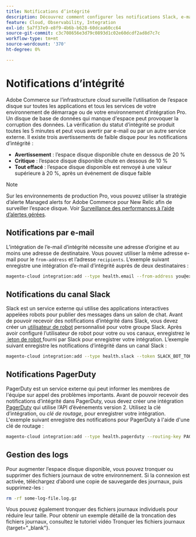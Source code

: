 ```yaml
---
title: Notifications d’intégrité
description: Découvrez comment configurer les notifications Slack, e-mail et PagerDuty pour l’utilisation de l’espace disque sur votre projet d’infrastructure cloud Adobe Commerce.
feature: Cloud, Observability, Integration
exl-id: 5a7f37e9-e8f9-4b6b-b628-60dcaa60cc64
source-git-commit: c3c708656e3d79c0893d1c02e60dcdf2ad8d7c7c
workflow-type: tm+mt
source-wordcount: '370'
ht-degree: 0%

---
```


# Notifications d’intégrité

Adobe Commerce sur l’infrastructure cloud surveille l’utilisation de l’espace disque sur toutes les applications et tous les services de votre environnement de démarrage ou de votre environnement d’intégration Pro. Un disque de base de données qui manque d&#39;espace peut provoquer la corruption des données. La vérification du statut d’intégrité se produit toutes les 5 minutes et peut vous avertir par e-mail ou par un autre service externe. Il existe trois avertissements de faible disque pour les notifications d’intégrité :

- **Avertissement** : l’espace disque disponible chute en dessous de 20 %
- **Critique** : l’espace disque disponible chute en dessous de 10 %
- **Tout effacé** : l’espace disque disponible est renvoyé à une valeur supérieure à 20 %, après un événement de disque faible

>[!NOTE]
>
>Sur les environnements de production Pro, vous pouvez utiliser la stratégie d’alerte Managed alerts for Adobe Commerce pour New Relic afin de surveiller l’espace disque. Voir [Surveillance des performances à l’aide d’alertes gérées](../monitor/investigate-performance.md#monitor-performance-with-managed-alerts).

## Notifications par e-mail

L’intégration de l’e-mail d’intégrité nécessite une adresse d’origine et au moins une adresse de destinataire. Vous pouvez utiliser la même adresse e-mail pour le `from-address` et l’adresse `recipients`. L’exemple suivant enregistre une intégration d’e-mail d’intégrité auprès de deux destinataires :

```bash
magento-cloud integration:add --type health.email --from-address you@example.com --recipients them@example.com --recipients others@example.com
```

## Notifications du canal Slack

Slack est un service externe qui utilise des applications interactives appelées robots pour publier des messages dans un salon de chat. Avant de pouvoir recevoir des notifications d’intégrité dans Slack, vous devez créer un [utilisateur de robot](https://api.slack.com/bot-users) personnalisé pour votre groupe Slack. Après avoir configuré l’utilisateur de robot pour votre ou vos canaux, enregistrez le [&#x200B; jeton de robot &#x200B;](https://api.slack.com/docs/token-types#bot) fourni par Slack pour enregistrer votre intégration. L’exemple suivant enregistre les notifications d’intégrité dans un canal Slack :

```bash
magento-cloud integration:add --type health.slack --token SLACK_BOT_TOKEN --channel '#slack-channel-name'
```

## Notifications PagerDuty

PagerDuty est un service externe qui peut informer les membres de l&#39;équipe sur appel des problèmes importants. Avant de pouvoir recevoir des notifications d’intégrité dans PagerDuty, vous devez créer une intégration [PagerDuty](https://developer.pagerduty.com/v2/docs/integrating) qui utilise l’API d’événements version 2. Utilisez la clé d’intégration, ou _clé de routage_, pour enregistrer votre intégration. L&#39;exemple suivant enregistre des notifications pour PagerDuty à l&#39;aide d&#39;une clé de routage :

```bash
magento-cloud integration:add --type health.pagerduty --routing-key PAGERDUTY_ROUTING_KEY
```

## Gestion des logs

Pour augmenter l’espace disque disponible, vous pouvez tronquer ou supprimer des fichiers journaux de votre environnement. Si la connexion est activée, téléchargez d’abord une copie de sauvegarde des journaux, puis supprimez-les :

```bash
rm -rf some-log-file.log.gz
```

Vous pouvez également tronquer des fichiers journaux individuels pour réduire leur taille. Pour obtenir un exemple détaillé de la troncation des fichiers journaux, consultez le tutoriel vidéo Tronquer les fichiers journaux {target="_blank"}.
